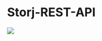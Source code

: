 # Storj-REST-API

<img src="https://github.com/mohammedfajer/Storj-REST-API/blob/main/StorjAPIDemo.gif"/>
